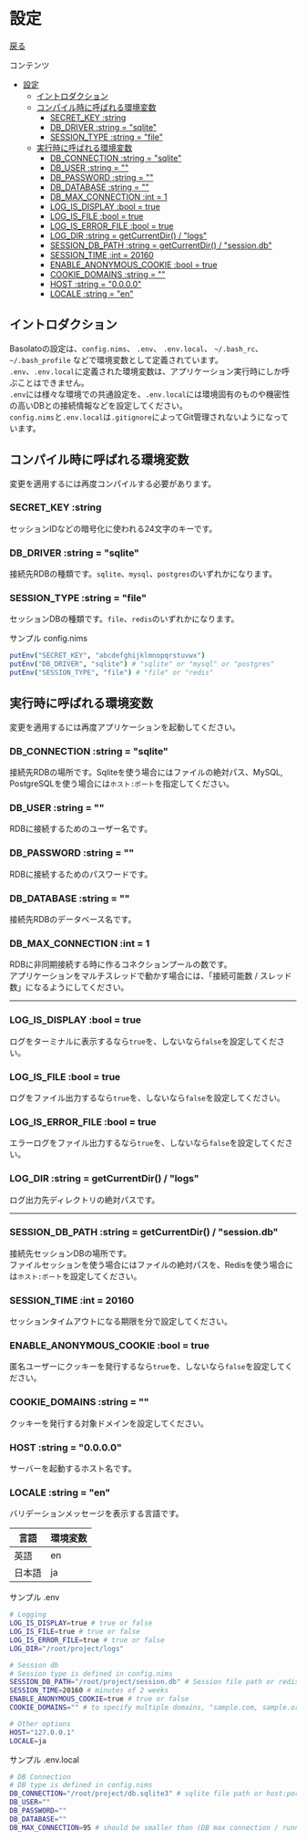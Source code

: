 設定
===
[戻る](../../README.md)

コンテンツ

<!--ts-->
   * [設定](#設定)
      * [イントロダクション](#イントロダクション)
      * [コンパイル時に呼ばれる環境変数](#コンパイル時に呼ばれる環境変数)
         * [SECRET_KEY :string](#secret_key-string)
         * [DB_DRIVER :string = "sqlite"](#db_driver-string--sqlite)
         * [SESSION_TYPE :string = "file"](#session_type-string--file)
      * [実行時に呼ばれる環境変数](#実行時に呼ばれる環境変数)
         * [DB_CONNECTION :string = "sqlite"](#db_connection-string--sqlite)
         * [DB_USER :string = ""](#db_user-string--)
         * [DB_PASSWORD :string = ""](#db_password-string--)
         * [DB_DATABASE :string = ""](#db_database-string--)
         * [DB_MAX_CONNECTION :int = 1](#db_max_connection-int--1)
         * [LOG_IS_DISPLAY :bool = true](#log_is_display-bool--true)
         * [LOG_IS_FILE :bool = true](#log_is_file-bool--true)
         * [LOG_IS_ERROR_FILE :bool = true](#log_is_error_file-bool--true)
         * [LOG_DIR :string = getCurrentDir() / "logs"](#log_dir-string--getcurrentdir--logs)
         * [SESSION_DB_PATH :string = getCurrentDir() / "session.db"](#session_db_path-string--getcurrentdir--sessiondb)
         * [SESSION_TIME :int = 20160](#session_time-int--20160)
         * [ENABLE_ANONYMOUS_COOKIE :bool = true](#enable_anonymous_cookie-bool--true)
         * [COOKIE_DOMAINS :string = ""](#cookie_domains-string--)
         * [HOST :string = "0.0.0.0"](#host-string--0000)
         * [LOCALE :string = "en"](#locale-string--en)

<!-- Added by: root, at: Fri Dec 31 11:51:19 UTC 2021 -->

<!--te-->

## イントロダクション
Basolatoの設定は、`config.nims`、 `.env`、 `.env.local`、  `~/.bash_rc`、 `~/.bash_profile` などで環境変数として定義されています。  
`.env`、`.env.local`に定義された環境変数は、アプリケーション実行時にしか呼ぶことはできません。  
`.env`には様々な環境での共通設定を、`.env.local`には環境固有のものや機密性の高いDBとの接続情報などを設定してください。  
`config.nims`と`.env.local`は`.gitignore`によってGit管理されないようになっています。

## コンパイル時に呼ばれる環境変数
変更を適用するには再度コンパイルする必要があります。

### SECRET_KEY :string
セッションIDなどの暗号化に使われる24文字のキーです。

### DB_DRIVER :string = "sqlite"
接続先RDBの種類です。`sqlite`、`mysql`、`postgres`のいずれかになります。

### SESSION_TYPE :string = "file"
セッションDBの種類です。`file`、`redis`のいずれかになります。

サンプル config.nims
```nim
putEnv("SECRET_KEY", "abcdefghijklmnopqrstuvwx")
putEnv("DB_DRIVER", "sqlite") # "sqlite" or "mysql" or "postgres"
putEnv("SESSION_TYPE", "file") # "file" or "redis"
```

## 実行時に呼ばれる環境変数
変更を適用するには再度アプリケーションを起動してください。

### DB_CONNECTION :string = "sqlite"
接続先RDBの場所です。Sqliteを使う場合にはファイルの絶対パス、MySQL, PostgreSQLを使う場合には`ホスト:ポート`を指定してください。

### DB_USER :string = ""
RDBに接続するためのユーザー名です。

### DB_PASSWORD :string = ""
RDBに接続するためのパスワードです。

### DB_DATABASE :string = ""
接続先RDBのデータベース名です。

### DB_MAX_CONNECTION :int = 1
RDBに非同期接続する時に作るコネクションプールの数です。  
アプリケーションをマルチスレッドで動かす場合には、「接続可能数 / スレッド数」になるようにしてください。

---

### LOG_IS_DISPLAY :bool = true
ログをターミナルに表示するなら`true`を、しないなら`false`を設定してください。

### LOG_IS_FILE :bool = true
ログをファイル出力するなら`true`を、しないなら`false`を設定してください。

### LOG_IS_ERROR_FILE :bool = true
エラーログをファイル出力するなら`true`を、しないなら`false`を設定してください。

### LOG_DIR :string = getCurrentDir() / "logs"
ログ出力先ディレクトリの絶対パスです。

---

### SESSION_DB_PATH :string = getCurrentDir() / "session.db"
接続先セッションDBの場所です。  
ファイルセッションを使う場合にはファイルの絶対パスを、Redisを使う場合には`ホスト:ポート`を設定してください。

### SESSION_TIME :int = 20160
セッションタイムアウトになる期限を分で設定してください。

### ENABLE_ANONYMOUS_COOKIE :bool = true
匿名ユーザーにクッキーを発行するなら`true`を、しないなら`false`を設定してください。

### COOKIE_DOMAINS :string = ""
クッキーを発行する対象ドメインを設定してください。

### HOST :string = "0.0.0.0"
サーバーを起動するホスト名です。

### LOCALE :string = "en"
バリデーションメッセージを表示する言語です。

|言語|環境変数|
|---|---|
|英語|en|
|日本語|ja|

サンプル .env
```sh
# Logging
LOG_IS_DISPLAY=true # true or false
LOG_IS_FILE=true # true or false
LOG_IS_ERROR_FILE=true # true or false
LOG_DIR="/root/project/logs"

# Session db
# Session type is defined in config.nims
SESSION_DB_PATH="/root/project/session.db" # Session file path or redis host:port. ex:"127.0.0.1:6379"
SESSION_TIME=20160 # minutes of 2 weeks
ENABLE_ANONYMOUS_COOKIE=true # true or false
COOKIE_DOMAINS="" # to specify multiple domains, "sample.com, sample.org"

# Other options
HOST="127.0.0.1"
LOCALE=ja
```

サンプル .env.local
```sh
# DB Connection
# DB type is defined in config.nims
DB_CONNECTION="/root/project/db.sqlite3" # sqlite file path or host:port
DB_USER=""
DB_PASSWORD=""
DB_DATABASE=""
DB_MAX_CONNECTION=95 # should be smaller than (DB max connection / running threads num)
```
